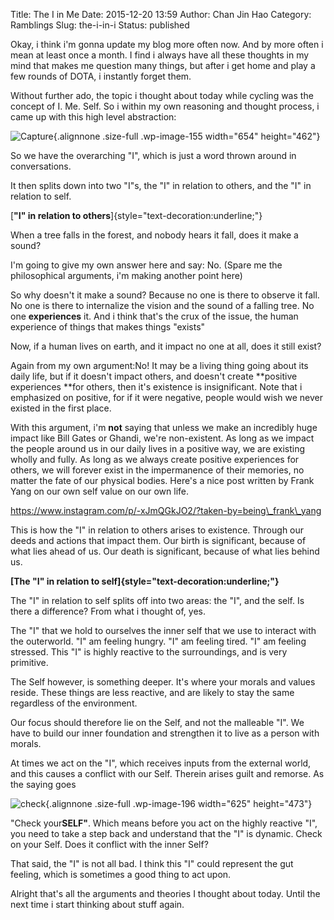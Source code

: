 Title: The I in Me
Date: 2015-12-20 13:59
Author: Chan Jin Hao
Category: Ramblings
Slug: the-i-in-i
Status: published

Okay, i think i'm gonna update my blog more often now. And by more often i mean at least once a month. I find i always have all these thoughts in my mind that makes me question many things, but after i get home and play a few rounds of DOTA, i instantly forget them.

Without further ado, the topic i thought about today while cycling was the concept of I. Me. Self. So i within my own reasoning and thought process, i came up with this high level abstraction:

![Capture](https://jayhayche.files.wordpress.com/2015/12/capture.png){.alignnone .size-full .wp-image-155 width="654" height="462"}

So we have the overarching "I", which is just a word thrown around in conversations.

It then splits down into two "I"s, the "I" in relation to others, and the "I" in relation to self.

[**"I" in relation to others**]{style="text-decoration:underline;"}

When a tree falls in the forest, and nobody hears it fall, does it make a sound?

I'm going to give my own answer here and say: No. (Spare me the philosophical arguments, i'm making another point here)

So why doesn't it make a sound? Because no one is there to observe it fall. No one is there to internalize the vision and the sound of a falling tree. No one **experiences** it. And i think that's the crux of the issue, the human experience of things that makes things "exists"

Now, if a human lives on earth, and it impact no one at all, does it still exist?

Again from my own argument:No! It may be a living thing going about its daily life, but if it doesn't impact others, and doesn't create **positive experiences **for others, then it's existence is insignificant. Note that i emphasized on positive, for if it were negative, people would wish we never existed in the first place.

With this argument, i'm **not** saying that unless we make an incredibly huge impact like Bill Gates or Ghandi, we're non-existent. As long as we impact the people around us in our daily lives in a positive way, we are existing wholly and fully. As long as we always create positive experiences for others, we will forever exist in the impermanence of their memories, no matter the fate of our physical bodies. Here's a nice post written by Frank Yang on our own self value on our own life.

https://www.instagram.com/p/-xJmQGkJO2/?taken-by=being\_frank\_yang

This is how the "I" in relation to others arises to existence. Through our deeds and actions that impact them. Our birth is significant, because of what lies ahead of us. Our death is significant, because of what lies behind us.

**[The "I" in relation to self]{style="text-decoration:underline;"}**

The "I" in relation to self splits off into two areas: the "I", and the self. Is there a difference? From what i thought of, yes.

The "I" that we hold to ourselves the inner self that we use to interact with the outerworld. "I" am feeling hungry. "I" am feeling tired. "I" am feeling stressed. This "I" is highly reactive to the surroundings, and is very primitive.

The Self however, is something deeper. It's where your morals and values reside. These things are less reactive, and are likely to stay the same regardless of the environment.

Our focus should therefore lie on the Self, and not the malleable "I". We have to build our inner foundation and strengthen it to live as a person with morals.

At times we act on the "I", which receives inputs from the external world, and this causes a conflict with our Self. Therein arises guilt and remorse. As the saying goes

![check](https://jayhayche.files.wordpress.com/2015/12/check.jpg){.alignnone .size-full .wp-image-196 width="625" height="473"}

"Check your**SELF"**. Which means before you act on the highly reactive "I", you need to take a step back and understand that the "I" is dynamic. Check on your Self. Does it conflict with the inner Self?

That said, the "I" is not all bad. I think this "I" could represent the gut feeling, which is sometimes a good thing to act upon.

Alright that's all the arguments and theories I thought about today. Until the next time i start thinking about stuff again.
